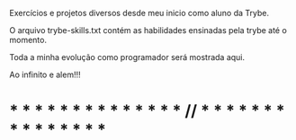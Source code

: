 Exercícios e projetos diversos desde meu inicio como aluno da Trybe.

O arquivo trybe-skills.txt contém as habilidades ensinadas pela trybe até o momento.

Toda a minha evolução como programador será mostrada aqui.

Ao infinito e alem!!!

 # * * * * * * * * * * * * * * // * * * * * * * * * * * * * * * #
